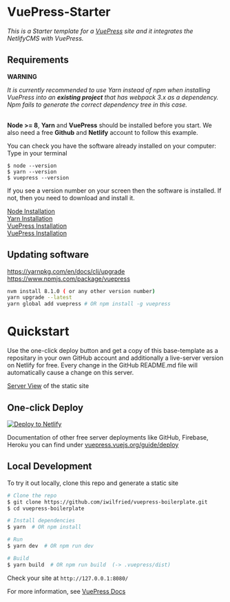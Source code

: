 # VuePress-Starter

*This is a Starter template for a [VuePress](https://vuepress.vuejs.org) site and it integrates the NetlifyCMS with VuePress.*  

## Requirements  

**WARNING**  

*It is currently recommended to use Yarn instead of npm when installing VuePress into an **existing project** that has webpack 3.x as a dependency. Npm fails to generate the correct dependency tree in this case.*  
<br />

**Node >= 8**, **Yarn** and **VuePress** should be installed before you start. We also need a free **Github** and **Netlify** account to follow this example.  

You can check you have the software already installed on your computer: 
Type in your terminal

```
$ node --version  
$ yarn --version  
$ vuepress --version

```
If you see a version number on your screen then the software is installed. If not, then you need to download and install it. 

[Node Installation](https://nodejs.org/en/download/)  
[Yarn Installation](https://yarnpkg.com/lang/en/docs/install/#windows-stable)  
[VuePress Installation](https://vuepress.vuejs.org/)  
[VuePress Installation](https://www.npmjs.com/package/vuepress )  


## Updating software
https://yarnpkg.com/en/docs/cli/upgrade  
https://www.npmjs.com/package/vuepress

```bash
nvm install 8.1.0 ( or any other version number)
yarn upgrade --latest
yarn global add vuepress # OR npm install -g vuepress

```

# Quickstart 

Use the one-click deploy button and get a copy of this base-template as a repositary in your own GitHub account and additionally
a live-server version on Netlify for free. Every change in the GitHub README.md file will automatically cause a change 
on this server.

[Server View](https://nifty-williams-038c26.netlify.com/) of the static site

## One-click Deploy

[![Deploy to Netlify](https://www.netlify.com/img/deploy/button.svg)](https://app.netlify.com/start/deploy?repository=https://github.com/iwilfried/vuepress-boilerplate)

Documentation of other free server deployments like GitHub, Firebase, Heroku you can find under 
[vuepress.vuejs.org/guide/deploy](https://vuepress.vuejs.org/guide/deploy.html)

## Local Development

To try it out locally, clone this repo and generate a static site

```bash
# Clone the repo
$ git clone https://github.com/iwilfried/vuepress-boilerplate.git
$ cd vuepress-boilerplate

# Install dependencies
$ yarn  # OR npm install

# Run
$ yarn dev  # OR npm run dev

# Build
$ yarn build  # OR npm run build  (-> .vuepress/dist)
```

Check your site at `http://127.0.0.1:8080/`


For more information, see [VuePress Docs](https://vuepress.vuejs.org)

